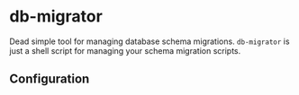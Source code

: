 # db-migrator

Dead simple tool for managing database schema migrations. `db-migrator` is just
a shell script for managing your schema migration scripts.

## Configuration


